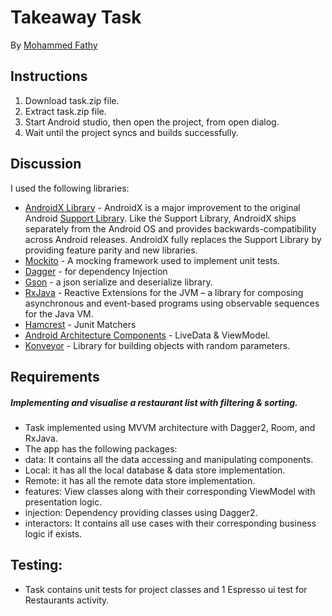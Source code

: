 # Takeaway Task

By [Mohammed Fathy](mailto:dev.mfathy@gmail.com)

## Instructions

1. Download task.zip file.
2. Extract task.zip file.
3. Start Android studio, then open the project, from open dialog.
4. Wait until the project syncs and builds successfully.

## Discussion

I used the following libraries:
*   [AndroidX Library](https://developer.android.com/jetpack/androidx/) - AndroidX is a major improvement to the original Android [Support Library](https://developer.android.com/topic/libraries/support-library/index). Like the Support Library, AndroidX ships separately from the Android OS and provides backwards-compatibility across Android releases. AndroidX fully replaces the Support Library by providing feature parity and new libraries.
*   [Mockito](http://site.mockito.org/) - A mocking framework used to implement unit tests.
*   [Dagger](https://github.com/google/dagger) - for dependency Injection
*   [Gson](https://github.com/google/gson) - a json serialize and deserialize library.
*   [RxJava](https://github.com/ReactiveX/RxJava) - Reactive Extensions for the JVM – a library for composing asynchronous and event-based programs using observable sequences for the Java VM.
*   [Hamcrest](http://hamcrest.org/JavaHamcrest/) -  Junit Matchers
*   [Android Architecture Components](https://developer.android.com/topic/libraries/architecture/) - LiveData & ViewModel.
*   [Konveyor](https://github.com/vacxe/Konveyor) - Library for building objects with random parameters.


## Requirements

##### Implementing and visualise a restaurant list with filtering & sorting.
* Task implemented using MVVM architecture with Dagger2, Room, and RxJava.
* The app has the following packages:
* data: It contains all the data accessing and manipulating components.
* Local: it has all the local database & data store implementation.
* Remote: it has all the remote data store implementation.
* features: View classes along with their corresponding ViewModel with presentation logic.
* injection: Dependency providing classes using Dagger2.
* interactors: It contains all use cases with their corresponding business logic if exists.


## Testing:
* Task contains unit tests for project classes and 1 Espresso ui test for Restaurants activity.


